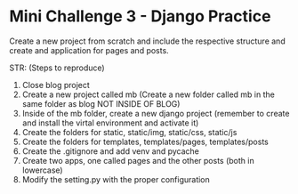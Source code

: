 # Mini Challenge 3 - Django Practice

Create a new project from scratch and include the respective structure and create and application for pages and posts.

STR: (Steps to reproduce)
1. Close blog project
2. Create a new project called mb (Create a new folder called mb in the same folder as blog NOT INSIDE OF BLOG)
3. Inside of the mb folder, create a new django project (remember to create and install the virtal environment and activate it)
4. Create the folders for static, static/img, static/css, static/js
5. Create the folders for templates, templates/pages, templates/posts
6. Create the .gitignore and add venv and pycache
7. Create two apps, one called pages and the other posts (both in lowercase)
8. Modify the setting.py with the proper configuration